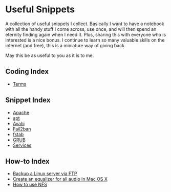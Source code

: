 # Useful Snippets

A collection of useful snippets I collect. Basically I want to have a notebook with all the handy stuff I come across, use once, and will then spend an eternity finding again when I need it. Plus, sharing this with everyone who is interested is a nice bonus. I continue to learn so many valuable skills on the internet (and free), this is a miniature way of giving back.

May this be as useful to you as it is to me.

## Coding Index

* [Terms](coding/terms.markdown)

## Snippet Index

* [Apache](snippets/apache.markdown)
* [apt](snippets/apt.markdown)
* [Avahi](snippets/avahi.markdown)
* [Fail2ban](snippets/fail2ban.markdown)
* [fstab](snippets/fstab.markdown)
* [GRUB](snippets/grub.markdown)
* [Services](snippets/services.markdown)

## How-to Index

* [Backup a Linux server via FTP](howtos/backup_a_linux_server_via_ftp.markdown)
* [Create an equalizer for all audio in Mac OS X](howtos/create_an_equalizer_for_all_audio_in_mac_os_x.markdown)
* [How to use NFS](howtos/how_to_use_nfs.markdown)

